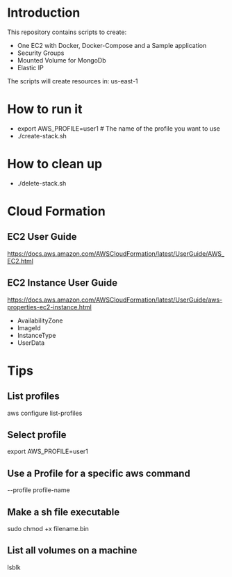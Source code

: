# Introduction

This repository contains scripts to create:
- One EC2 with Docker, Docker-Compose and a Sample application
- Security Groups
- Mounted Volume for MongoDb
- Elastic IP

The scripts will create resources in: us-east-1

# How to run it
- export AWS_PROFILE=user1 # The name of the profile you want to use
- ./create-stack.sh

# How to clean up
- ./delete-stack.sh

# Cloud Formation

## EC2 User Guide
https://docs.aws.amazon.com/AWSCloudFormation/latest/UserGuide/AWS_EC2.html

## EC2 Instance User Guide
https://docs.aws.amazon.com/AWSCloudFormation/latest/UserGuide/aws-properties-ec2-instance.html

- AvailabilityZone
- ImageId
- InstanceType
- UserData

# Tips

## List profiles
 aws configure list-profiles

## Select profile
export AWS_PROFILE=user1

## Use a Profile for a specific aws command
--profile profile-name

## Make a sh file executable
sudo chmod +x filename.bin

## List all volumes on a machine
lsblk